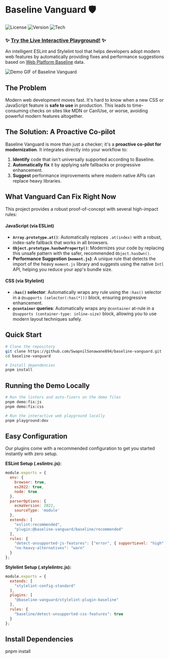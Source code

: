 # Baseline Vanguard 🛡️

![License](https://img.shields.io/badge/license-MIT-blue.svg)
![Version](https://img.shields.io/badge/version-1.0.0-brightgreen.svg)
![Tech](https://img.shields.io/badge/tech-ESLint%20%7C%20Stylelint%20%7C%20Svelte-orange.svg)

### ✨ [Try the Live Interactive Playground!](https://baseline-vanguard-playground-nvkf.vercel.app) ✨

An intelligent ESLint and Stylelint tool that helps developers adopt modern web features by automatically providing fixes and performance suggestions based on [Web Platform Baseline](https://web.dev/blog/baseline) data.


![Demo GIF of Baseline Vanguard](demo.gif)

## The Problem

Modern web development moves fast. It's hard to know when a new CSS or JavaScript feature is **safe to use** in production. This leads to time-consuming checks on sites like MDN or CanIUse, or worse, avoiding powerful modern features altogether.

## The Solution: A Proactive Co-pilot

Baseline Vanguard is more than just a checker; it's a **proactive co-pilot for modernization**. It integrates directly into your workflow to:

1.  **Identify** code that isn't universally supported according to Baseline.
2.  **Automatically fix** it by applying safe fallbacks or progressive enhancement.
3.  **Suggest** performance improvements where modern native APIs can replace heavy libraries.

## What Vanguard Can Fix Right Now

This project provides a robust proof-of-concept with several high-impact rules:

#### JavaScript (via ESLint)
*   **`Array.prototype.at()`**: Automatically replaces `.at(index)` with a robust, index-safe fallback that works in all browsers.
*   **`Object.prototype.hasOwnProperty()`**: Modernizes your code by replacing this unsafe pattern with the safer, recommended `Object.hasOwn()`.
*   **Performance Suggestion (`moment.js`)**: A unique rule that detects the import of the heavy `moment.js` library and suggests using the native `Intl` API, helping you reduce your app's bundle size.

#### CSS (via Stylelint)
*   **`:has()` selector**: Automatically wraps any rule using the `:has()` selector in a `@supports (selector(:has(*)))` block, ensuring progressive enhancement.
*   **`@container` queries**: Automatically wraps any `@container` at-rule in a `@supports (container-type: inline-size)` block, allowing you to use modern layout techniques safely.

## Quick Start

```bash
# Clone the repository
git clone https://github.com/SwapnilSonawane894/baseline-vanguard.git
cd baseline-vanguard

# Install dependencies
pnpm install
```

## Running the Demo Locally

```bash
# Run the linters and auto-fixers on the demo files
pnpm demo:fix:js
pnpm demo:fix:css

# Run the interactive web playground locally
pnpm playground:dev
```

## Easy Configuration

Our plugins come with a recommended configuration to get you started instantly with zero setup.

**ESLint Setup (.eslintrc.js):**

```javascript
module.exports = {
  env: {
    browser: true,
    es2022: true,
    node: true
  },
  parserOptions: {
    ecmaVersion: 2022,
    sourceType: 'module'
  },
  extends: [
    "eslint:recommended",
    "plugin:@baseline-vanguard/baseline/recommended"
  ],
  rules: {
    "detect-unsupported-js-features": ["error", { supportLevel: "high" }],
    "no-heavy-alternatives": "warn"
  }
};
```

**Stylelint Setup (.stylelintrc.js):**

```javascript
module.exports = {
  extends: [
    "stylelint-config-standard"
  ],
  plugins: [
    "@baseline-vanguard/stylelint-plugin-baseline"
  ],
  rules: {
    "baseline/detect-unsupported-css-features": true
  }
};
```

## Install Dependencies
pnpm install
